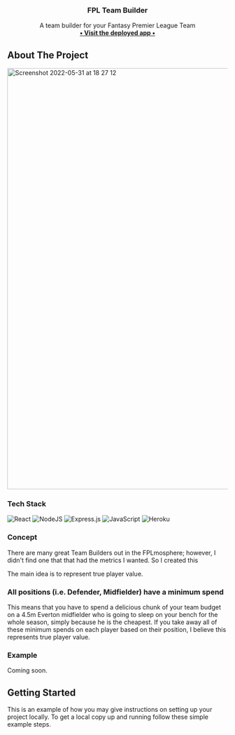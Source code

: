 <!-- PROJECT LOGO -->
<br />
<div align="center">
  <!-- <a href="https://github.com/othneildrew/Best-README-Template">
    <img src="images/logo.png" alt="Logo" width="80" height="80">
  </a> -->

  <h3 align="center">FPL Team Builder</h3>

  <p align="center">
    A team builder for your Fantasy Premier League Team
    <br />
    <a href="https://github.com/othneildrew/Best-README-Template"><strong> • Visit the deployed app •</strong></a>
    <br />

  </p>
</div>



<!-- TABLE OF CONTENTS -->


<!-- ABOUT THE PROJECT -->
## About The Project

<img width="960" alt="Screenshot 2022-05-31 at 18 27 12" src="https://user-images.githubusercontent.com/76166627/171235938-ba80fecd-79b8-4afd-9f5a-d81017c1dad0.png">

<br>

### Tech Stack

![React](https://img.shields.io/badge/react-%2320232a.svg?style=for-the-badge&logo=react&logoColor=%2361DAFB)
![NodeJS](https://img.shields.io/badge/node.js-6DA55F?style=for-the-badge&logo=node.js&logoColor=white)
![Express.js](https://img.shields.io/badge/express.js-%23404d59.svg?style=for-the-badge&logo=express&logoColor=%2361DAFB)
![JavaScript](https://img.shields.io/badge/javascript-%23323330.svg?style=for-the-badge&logo=javascript&logoColor=%23F7DF1E)
![Heroku](https://img.shields.io/badge/heroku-%23430098.svg?style=for-the-badge&logo=heroku&logoColor=white)


### Concept

There are many great Team Builders out in the FPLmosphere; however, I didn't find one that that had the metrics I wanted. So I created this

The main idea is to represent true player value.
### All positions (i.e. Defender, Midfielder) have a minimum spend 
This means that you have to spend a delicious chunk of your team budget on a 4.5m Everton midfielder who is going to sleep on your bench for the whole season, simply because he is the cheapest. If you take away all of these minimum spends on each player based on their position, I believe this represents true player value. 

### Example

Coming soon.
<!-- 
Say defender `X` has a value of `£7.5m`.

Seems expensive, right?

The value of the least expensive defender in the game has a value usually around `£4.0`

Subtract this from the defender and you have `£3.5m` -->




<!-- GETTING STARTED -->
## Getting Started

This is an example of how you may give instructions on setting up your project locally.
To get a local copy up and running follow these simple example steps.






